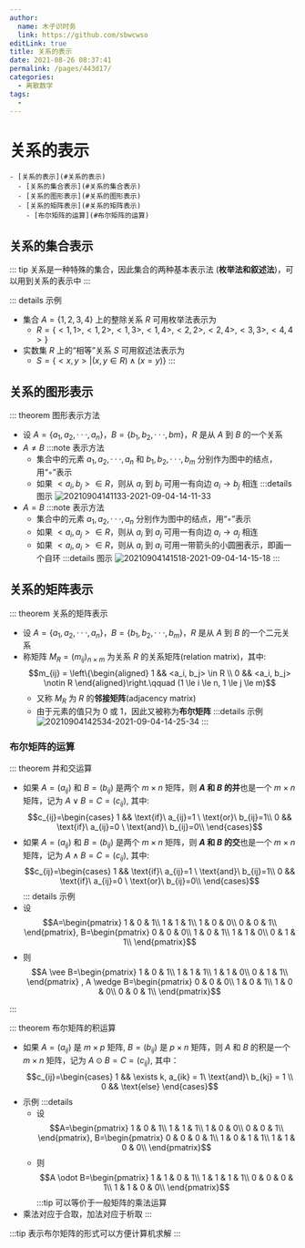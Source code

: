 ```yaml
---
author: 
  name: 木子识时务
  link: https://github.com/sbwcwso
editLink: true
title: 关系的表示
date: 2021-08-26 08:37:41
permalink: /pages/443d17/
categories: 
  - 离散数学
tags: 
  - 
---
```


# 关系的表示

```markmap
- [关系的表示](#关系的表示)
  - [关系的集合表示](#关系的集合表示)
  - [关系的图形表示](#关系的图形表示)
  - [关系的矩阵表示](#关系的矩阵表示)
    - [布尔矩阵的运算](#布尔矩阵的运算)
```

## 关系的集合表示

::: tip
关系是一种特殊的集合，因此集合的两种基本表示法 (**枚举法和叙述法**)，可以用到关系的表示中
:::

::: details 示例
* 集合 $A = \{1, 2, 3, 4\}$ 上的整除关系 $R$ 可用枚举法表示为
  * $R = \{< 1, 1 >, < 1, 2 >, < 1, 3 >, < 1, 4 >, < 2, 2 >, < 2, 4 >, < 3, 3 >, < 4, 4 >\}$
* 实数集 $R$ 上的“相等”关系 $S$ 可用叙述法表示为
  * $S = \{< x, y > |(x, y ∈ R) ∧ (x = y)\}$
:::

## 关系的图形表示

::: theorem 图形表示方法
* 设 $A = \{a_1 , a_2 , · · · , a_n \}，B = \{b_1 , b_2 , · · · , b m \}$，$R$ 是从 $A$ 到 $B$ 的一个关系
* $A \neq B$
  :::note 表示方法
  * 集合中的元素 $a_1 , a_2 , · · · , a_n$ 和 $b_1 , b_2 , · · · , b_m$ 分别作为图中的结点，用“◦”表示
  * 如果 $< a_i , b_j >∈ R$，则从 $a_i$ 到 $b_j$ 可用一有向边 $a_i \longrightarrow b_j$ 相连
    :::details 图示
    ![20210904141133-2021-09-04-14-11-33](https://cdn.jsdelivr.net/gh/sbwcwso/PicBed@master/20210904141133-2021-09-04-14-11-33.png)
* $A=B$
  :::note 表示方法
  * 集合中的元素 $a_1 , a_2 , · · · , a_n$ 分别作为图中的结点，用“◦”表示
  * 如果 $<a_i , a_j>∈ R$，则从 $a_i$ 到 $a_j$ 可用一有向边 $a_i \longrightarrow a_j$ 相连
  * 如果 $<a_i, a_i> \in R$，则从 $a_i$ 到 $a_i$ 可用一带箭头的小圆圈表示，即画一个自环
    :::details 图示
    ![20210904141518-2021-09-04-14-15-18](https://cdn.jsdelivr.net/gh/sbwcwso/PicBed@master/20210904141518-2021-09-04-14-15-18.png)
:::


## 关系的矩阵表示

::: theorem 关系的矩阵表示
* 设 $A = \{a_1 , a_2 , · · · , a_n \}，B = \{b_1 , b_2 , · · · , b_m \}$，$R$ 是从 $A$ 到 $B$ 的一个二元关系
* 称矩阵 $M_R = (m_{ij})_{n×m}$ 为关系 $R$ 的关系矩阵(relation matrix)，其中:
  $$m_{ij} = \left\{\begin{aligned}
    1 && <a_i, b_j> \in R \\
    0 && <a_i, b_j> \notin R
  \end{aligned}\right.\qquad (1 \le i \le n, 1 \le j \le m)$$
  * 又称 $M_R$ 为 $R$ 的**邻接矩阵**(adjacency matrix)
  * 由于元素的值只为 0 或 1，因此又被称为**布尔矩阵**
:::details 示例
![20210904142534-2021-09-04-14-25-34](https://cdn.jsdelivr.net/gh/sbwcwso/PicBed@master/20210904142534-2021-09-04-14-25-34.png)
:::


### 布尔矩阵的运算

::: theorem 并和交运算
* 如果 $A = (a_{ij})$ 和 $B = (b_{ij})$ 是两个 $m × n$ 矩阵，则 **$A$ 和 $B$ 的并**也是一个 $m × n$ 矩阵，记为 $A ∨ B = C = (c_{ij})$, 其中:
  $$c_{ij}=\begin{cases}
    1 && \text{if}\ a_{ij}=1 \ \text{or}\ b_{ij}=1\\
    0 && \text{if}\ a_{ij}=0 \ \text{and}\ b_{ij}=0\\
  \end{cases}$$
* 如果 $A = (a_{ij})$ 和 $B = (b_{ij})$ 是两个 $m × n$ 矩阵，则 **$A$ 和 $B$ 的交**也是一个 $m × n$ 矩阵，记为 $A \wedge B = C = (c_{ij})$, 其中:
  $$c_{ij}=\begin{cases}
    1 && \text{if}\ a_{ij}=1 \ \text{and}\ b_{ij}=1\\
    0 && \text{if}\ a_{ij}=0 \ \text{or}\ b_{ij}=0\\
  \end{cases}$$
::: details 示例
* 设
  $$A=\begin{pmatrix}
  1 & 0 & 1\\
  1 & 1 & 1\\
  1 & 0 & 0\\
  0 & 0 & 1\\
  \end{pmatrix}, B=\begin{pmatrix}
  0 & 0 & 0\\
  1 & 0 & 1\\
  1 & 1 & 0\\
  0 & 1 & 1\\
  \end{pmatrix}$$
* 则
  $$A \vee B=\begin{pmatrix}
  1 & 0 & 1\\
  1 & 1 & 1\\
  1 & 1 & 0\\
  0 & 1 & 1\\
  \end{pmatrix}
  , A \wedge B=\begin{pmatrix}
  0 & 0 & 0\\
  1 & 0 & 1\\
  1 & 0 & 0\\
  0 & 0 & 1\\
  \end{pmatrix}$$

:::

::: theorem 布尔矩阵的积运算
* 如果 $A = (a_{ij})$ 是 $m × p$ 矩阵, $B = (b_{ij})$ 是 $p × n$ 矩阵，则 $A$ 和 $B$ 的积是一个 $m × n$ 矩阵，记为 $A ⊙ B = C = (c_{ij})$, 其中：
  $$c_{ij}=\begin{cases}
  1 && \exists k, a_{ik} = 1\ \text{and}\ b_{kj} = 1 \\
  0 &&  \text{else}
  \end{cases}$$
* 示例
  :::details
  * 设
    $$A=\begin{pmatrix}
    1 & 0 & 1\\
    1 & 1 & 1\\
    1 & 0 & 0\\
    0 & 0 & 1\\
    \end{pmatrix}, B=\begin{pmatrix}
    0 & 0 & 0 & 1\\
    1 & 0 & 1 & 1\\
    1 & 1 & 0 & 0\\
    \end{pmatrix}$$
  * 则
    $$A \odot B=\begin{pmatrix}
    1 & 1 & 0 & 1\\
    1 & 1 & 1 & 1\\
    0 & 0 & 0 & 1\\
    1 & 1 & 0 & 0\\
    \end{pmatrix}$$
:::tip 可以等价于一般矩阵的乘法运算
* 乘法对应于合取，加法对应于析取
:::

:::tip 表示布尔矩阵的形式可以方便计算机求解
:::
